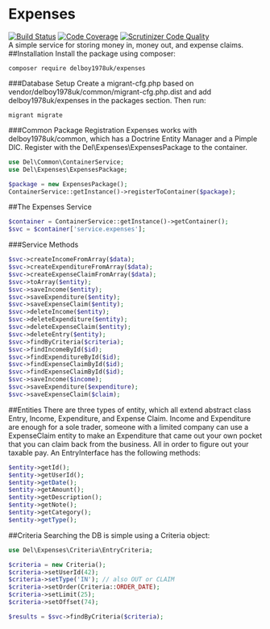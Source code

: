 # Expenses
[![Build Status](https://travis-ci.org/delboy1978uk/expenses.png?branch=master)](https://travis-ci.org/delboy1978uk/expenses) [![Code Coverage](https://scrutinizer-ci.com/g/delboy1978uk/expenses/badges/coverage.png?b=master)](https://scrutinizer-ci.com/g/delboy1978uk/expenses/?branch=master) [![Scrutinizer Code Quality](https://scrutinizer-ci.com/g/delboy1978uk/expenses/badges/quality-score.png?b=master)](https://scrutinizer-ci.com/g/delboy1978uk/expenses/?branch=master) <br />
A simple service for storing money in, money out, and expense claims.
##Installation
Install the package using composer:
```
composer require delboy1978uk/expenses
```
###Database Setup
Create a migrant-cfg.php based on vendor/delboy1978uk/common/migrant-cfg.php.dist and add delboy1978uk/expenses in the
packages section.
Then run:
```
migrant migrate
```
###Common Package Registration
Expenses works with delboy1978uk/common, which has a Doctrine Entity Manager and a Pimple DIC. Register with the 
Del\Expenses\ExpensesPackage to the container.
```php
use Del\Common\ContainerService;
use Del\Expenses\ExpensesPackage;

$package = new ExpensesPackage();
ContainerService::getInstance()->registerToContainer($package);
```
##The Expenses Service
```php
$container = ContainerService::getInstance()->getContainer();
$svc = $container['service.expenses'];
```
###Service Methods
```php
$svc->createIncomeFromArray($data);
$svc->createExpenditureFromArray($data);
$svc->createExpenseClaimFromArray($data);
$svc->toArray($entity);
$svc->saveIncome($entity);
$svc->saveExpenditure($entity);
$svc->saveExpenseClaim($entity);
$svc->deleteIncome($entity);
$svc->deleteExpenditure($entity);
$svc->deleteExpenseClaim($entity);
$svc->deleteEntry($entity);
$svc->findByCriteria($criteria);
$svc->findIncomeById($id);
$svc->findExpenditureById($id);
$svc->findExpenseClaimById($id);
$svc->findExpenseClaimById($id);
$svc->saveIncome($income);
$svc->saveExpenditure($expenditure);
$svc->saveExpenseClaim($claim);
```
##Entities
There are three types of entity, which all extend abstract class Entry, Income, Expenditure, and Expense Claim. 
Income and Expenditure are enough for a sole trader, someone with a limited company can use a ExpenseClaim entity to
make an Expenditure that came out your own pocket that you can claim back from the business. All in order to figure out
your taxable pay. An EntryInterface has the following methods:
```php
$entity->getId();
$entity->getUserId();
$entity->getDate();
$entity->getAmount();
$entity->getDescription();
$entity->getNote();
$entity->getCategory();
$entity->getType();
```
##Criteria
Searching the DB is simple using a Criteria object:
```php
use Del\Expenses\Criteria\EntryCriteria;

$criteria = new Criteria();
$criteria->setUserId(42);
$criteria->setType('IN'); // also OUT or CLAIM
$criteria->setOrder(Criteria::ORDER_DATE);
$criteria->setLimit(25);
$criteria->setOffset(74);

$results = $svc->findByCriteria($criteria);
```